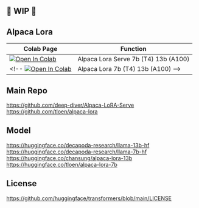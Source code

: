 ## 🚦 WIP 🚦

## Alpaca Lora

| Colab Page | Function
| --- | --- |
[![Open In Colab](https://colab.research.google.com/assets/colab-badge.svg)](https://colab.research.google.com/github/camenduru/alpaca-lora/blob/main/alpaca_lora_serve.ipynb) | Alpaca Lora Serve 7b (T4) 13b (A100)
<!-- [![Open In Colab](https://colab.research.google.com/assets/colab-badge.svg)](https://colab.research.google.com/github/camenduru/alpaca-lora/blob/main/alpaca_lora.ipynb) | Alpaca Lora 7b (T4) 13b (A100) -->

## Main Repo
https://github.com/deep-diver/Alpaca-LoRA-Serve
https://github.com/tloen/alpaca-lora

## Model
https://huggingface.co/decapoda-research/llama-13b-hf <br />
https://huggingface.co/decapoda-research/llama-7b-hf <br />
https://huggingface.co/chansung/alpaca-lora-13b <br />
https://huggingface.co/tloen/alpaca-lora-7b <br />

## License
https://github.com/huggingface/transformers/blob/main/LICENSE